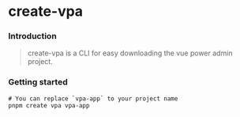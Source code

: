 # create-vpa

### Introduction
> create-vpa is a CLI for easy downloading the vue power admin project.

### Getting started

```shell
# You can replace `vpa-app` to your project name
pnpm create vpa vpa-app
```
